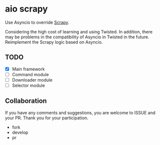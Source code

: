 # aio scrapy

Use Asyncio to override [Scrapy](https://github.com/scrapy/scrapy).

Considering the high cost of learning and using Twisted.
In addition, there may be problems in the compatibility of Asyncio in 
Twisted in the future. Reimplement the Scrapy logic based on Asyncio.

## TODO

-[x] Main framework
-[ ] Command module
-[ ] Downloader module
-[ ] Selector module

## Collaboration

If you have any comments and suggestions, 
you are welcome to ISSUE and your PR. 
Thank you for your participation.

- fork
- develop
- pr
